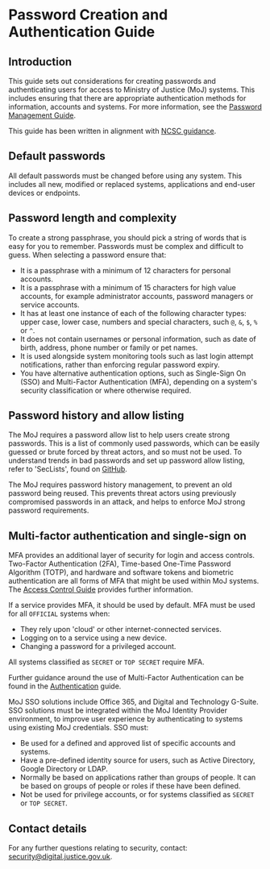 # Password Creation and Authentication Guide

## Introduction

This guide sets out considerations for creating passwords and authenticating users for access to Ministry of Justice \(MoJ\) systems. This includes ensuring that there are appropriate authentication methods for information, accounts and systems. For more information, see the [Password Management Guide](password-management-guide.md).

This guide has been written in alignment with [NCSC guidance](https://www.ncsc.gov.uk/collection/passwords/updating-your-approach).

## Default passwords

All default passwords must be changed before using any system. This includes all new, modified or replaced systems, applications and end-user devices or endpoints.

## Password length and complexity

To create a strong passphrase, you should pick a string of words that is easy for you to remember. Passwords must be complex and difficult to guess. When selecting a password ensure that:

-   It is a passphrase with a minimum of 12 characters for personal accounts.
-   It is a passphrase with a minimum of 15 characters for high value accounts, for example administrator accounts, password managers or service accounts.
-   It has at least one instance of each of the following character types: upper case, lower case, numbers and special characters, such `@`, `&`, `$`, `%` or `^`.
-   It does not contain usernames or personal information, such as date of birth, address, phone number or family or pet names.
-   It is used alongside system monitoring tools such as last login attempt notifications, rather than enforcing regular password expiry.
-   You have alternative authentication options, such as Single-Sign On \(SSO\) and Multi-Factor Authentication \(MFA\), depending on a system's security classification or where otherwise required.

## Password history and allow listing

The MoJ requires a password allow list to help users create strong passwords. This is a list of commonly used passwords, which can be easily guessed or brute forced by threat actors, and so must not be used. To understand trends in bad passwords and set up password allow listing, refer to 'SecLists', found on [GitHub](https://github.com/danielmiessler/SecLists/tree/master/Passwords).

The MoJ requires password history management, to prevent an old password being reused. This prevents threat actors using previously compromised passwords in an attack, and helps to enforce MoJ strong password requirements.

## Multi-factor authentication and single-sign on

MFA provides an additional layer of security for login and access controls. Two-Factor Authentication \(2FA\), Time-based One-Time Password Algorithm \(TOTP\), and hardware and software tokens and biometric authentication are all forms of MFA that might be used within MoJ systems. The [Access Control Guide](access-control-guide.md) provides further information.

If a service provides MFA, it should be used by default. MFA must be used for all `OFFICIAL` systems when:

-   They rely upon 'cloud' or other internet-connected services.
-   Logging on to a service using a new device.
-   Changing a password for a privileged account.

All systems classified as `SECRET` or `TOP SECRET` require MFA.

Further guidance around the use of Multi-Factor Authentication can be found in the [Authentication](authentication.md) guide.

MoJ SSO solutions include Office 365, and Digital and Technology G-Suite. SSO solutions must be integrated within the MoJ Identity Provider environment, to improve user experience by authenticating to systems using existing MoJ credentials. SSO must:

-   Be used for a defined and approved list of specific accounts and systems.
-   Have a pre-defined identity source for users, such as Active Directory, Google Directory or LDAP.
-   Normally be based on applications rather than groups of people. It can be based on groups of people or roles if these have been defined.
-   Not be used for privilege accounts, or for systems classified as `SECRET` or `TOP SECRET`.

## Contact details

For any further questions relating to security, contact: [security@digital.justice.gov.uk](mailto:security@digital.justice.gov.uk).

